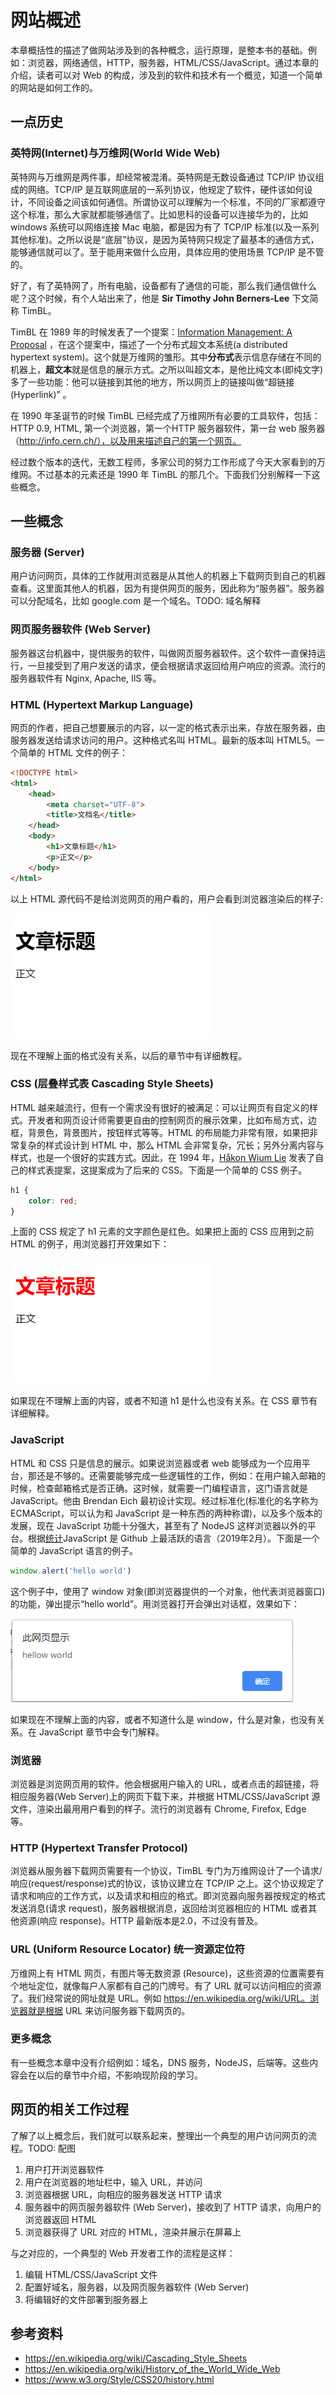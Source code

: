 # 网站概述

本章概括性的描述了做网站涉及到的各种概念，运行原理，是整本书的基础。例如：浏览器，网络通信，HTTP，服务器，HTML/CSS/JavaScript。通过本章的介绍，读者可以对 Web 的构成，涉及到的软件和技术有一个概览，知道一个简单的网站是如何工作的。

## 一点历史

### 英特网(Internet)与万维网(World Wide Web)

英特网与万维网是两件事，却经常被混淆。英特网是无数设备通过 TCP/IP 协议组成的网络。TCP/IP 是互联网底层的一系列协议，他规定了软件，硬件该如何设计，不同设备之间该如何通信。所谓协议可以理解为一个标准，不同的厂家都遵守这个标准，那么大家就都能够通信了。比如思科的设备可以连接华为的，比如 windows 系统可以网络连接 Mac 电脑，都是因为有了 TCP/IP 标准(以及一系列其他标准)。之所以说是“底层”协议，是因为英特网只规定了最基本的通信方式，能够通信就可以了。至于能用来做什么应用，具体应用的使用场景 TCP/IP 是不管的。

好了，有了英特网了，所有电脑，设备都有了通信的可能，那么我们通信做什么呢？这个时候，有个人站出来了，他是 **Sir Timothy John Berners-Lee** 下文简称 TimBL。

TimBL 在 1989 年的时候发表了一个提案：[Information Management: A Proposal](https://www.w3.org/History/1989/proposal.html) ，在这个提案中，描述了一个分布式超文本系统(a distributed hypertext system)。这个就是万维网的雏形。其中**分布式**表示信息存储在不同的机器上，**超文本**就是信息的展示方式。之所以叫超文本，是他比纯文本(即纯文字)多了一些功能：他可以链接到其他的地方，所以网页上的链接叫做“超链接(Hyperlink)” 。

在 1990 年圣诞节的时候 TimBL 已经完成了万维网所有必要的工具软件，包括：HTTP 0.9, HTML, 第一个浏览器，第一个HTTP 服务器软件，第一台 web 服务器（http://info.cern.ch/），以及用来描述自己的第一个网页。

经过数个版本的迭代，无数工程师，多家公司的努力工作形成了今天大家看到的万维网。不过基本的元素还是 1990 年 TimBL 的那几个。下面我们分别解释一下这些概念。

## 一些概念

### 服务器 (Server)

用户访问网页，具体的工作就用浏览器是从其他人的机器上下载网页到自己的机器查看。这里面其他人的机器，因为有提供网页的服务，因此称为“服务器”。服务器可以分配域名，比如 google.com 是一个域名。TODO: 域名解释

### 网页服务器软件 (Web Server)

服务器这台机器中，提供服务的软件，叫做网页服务器软件。这个软件一直保持运行，一旦接受到了用户发送的请求，便会根据请求返回给用户响应的资源。流行的服务器软件有 Nginx, Apache, IIS 等。

### HTML (Hypertext Markup Language)

网页的作者，把自己想要展示的内容，以一定的格式表示出来，存放在服务器，由服务器发送给请求访问的用户。这种格式名叫 HTML。最新的版本叫 HTML5。一个简单的 HTML 文件的例子：

```html
<!DOCTYPE html>
<html>
    <head>
        <meta charset="UTF-8">
        <title>文档名</title>
    </head>
    <body>
        <h1>文章标题</h1>
        <p>正文</p>
    </body>
</html>
```

以上 HTML 源代码不是给浏览网页的用户看的，用户会看到浏览器渲染后的样子:

![基本的 HTML 预览](./demo/basic-html.png)

现在不理解上面的格式没有关系，以后的章节中有详细教程。

### CSS (层叠样式表 Cascading Style Sheets)

HTML 越来越流行，但有一个需求没有很好的被满足：可以让网页有自定义的样式。开发者和网页设计师需要更自由的控制网页的展示效果，比如布局方式，边框，背景色，背景图片，按钮样式等等。HTML 的布局能力非常有限，如果把非常复杂的样式设计到 HTML 中，那么 HTML 会非常复杂，冗长；另外分离内容与样式，也是一个很好的实践方式。因此，在 1994 年，[Håkon Wium Lie](https://www.wikiwand.com/en/H%C3%A5kon_Wium_Lie) 发表了自己的样式表提案，这提案成为了后来的 CSS。下面是一个简单的 CSS 例子。

```css
h1 {
    color: red;
}
```

上面的 CSS 规定了 h1 元素的文字颜色是红色。如果把上面的 CSS 应用到之前 HTML 的例子，用浏览器打开效果如下：

![基本的 css 预览](./demo/basic-css.png)



如果现在不理解上面的内容，或者不知道 h1 是什么也没有关系。在 CSS 章节有详细解释。

### JavaScript

HTML 和 CSS 只是信息的展示。如果说浏览器或者 web 能够成为一个应用平台，那还是不够的。还需要能够完成一些逻辑性的工作，例如：在用户输入邮箱的时候，检查邮箱格式是否正确。这时候，就需要一门编程语言，这门语言就是 JavaScript。他由 Brendan Eich 最初设计实现。经过标准化(标准化的名字称为 ECMAScript，可以认为和 JavaScript 是一种东西的两种称谓)，以及多个版本的发展，现在 JavaScript 功能十分强大，甚至有了 NodeJS 这样浏览器以外的平台。根据[统计](https://githut.info/)JavaScript 是 Github 上最活跃的语言（2019年2月）。下面是一个简单的 JavaScript 语言的例子。

```javascript
window.alert('hello world')
```

这个例子中，使用了 window 对象(即浏览器提供的一个对象，他代表浏览器窗口)的功能，弹出提示“hello world”。用浏览器打开会弹出对话框，效果如下：

![简单的 js 例子](./demo/basic-js.png)

如果现在不理解上面的内容，或者不知道什么是 window，什么是对象，也没有关系。在 JavaScript 章节中会专门解释。

### 浏览器

浏览器是浏览网页用的软件。他会根据用户输入的 URL，或者点击的超链接，将相应服务器(Web Server)上的网页下载下来，并根据 HTML/CSS/JavaScript 源文件，渲染出最用用户看到的样子。流行的浏览器有 Chrome, Firefox, Edge 等。

### HTTP (Hypertext Transfer Protocol)

浏览器从服务器下载网页需要有一个协议，TimBL 专门为万维网设计了一个请求/响应(request/response)式的协议，该协议建立在 TCP/IP 之上。这个协议规定了请求和响应的工作方式，以及请求和相应的格式。即浏览器向服务器按规定的格式发送消息(请求 request)，服务器根据消息，返回给浏览器相应的 HTML 或者其他资源(响应 response)。HTTP 最新版本是2.0，不过没有普及。

### URL (Uniform Resource Locator) 统一资源定位符

万维网上有 HTML 网页，有图片等无数资源 (Resource)，这些资源的位置需要有个地址定位，就像每户人家都有自己的门牌号。有了 URL 就可以访问相应的资源了。我们经常说的网址就是 URL。例如 https://en.wikipedia.org/wiki/URL。浏览器就是根据 URL 来访问服务器下载网页的。

### 更多概念

有一些概念本章中没有介绍例如：域名，DNS 服务，NodeJS，后端等。这些内容会在以后的章节中介绍，不影响现阶段的学习。

## 网页的相关工作过程

了解了以上概念后，我们就可以联系起来，整理出一个典型的用户访问网页的流程。TODO: 配图

1. 用户打开浏览器软件
2. 用户在浏览器的地址栏中，输入 URL，并访问
3. 浏览器根据 URL，向相应的服务器发送 HTTP 请求
4. 服务器中的网页服务器软件 (Web Server)，接收到了 HTTP 请求，向用户的浏览器返回 HTML
5. 浏览器获得了 URL 对应的 HTML，渲染并展示在屏幕上

与之对应的，一个典型的 Web 开发者工作的流程是这样：

1. 编辑 HTML/CSS/JavaScript 文件
2. 配置好域名，服务器，以及网页服务器软件 (Web Server)
3. 将编辑好的文件部署到服务器上

## 参考资料

- https://en.wikipedia.org/wiki/Cascading_Style_Sheets
- https://en.wikipedia.org/wiki/History_of_the_World_Wide_Web
- https://www.w3.org/Style/CSS20/history.html

